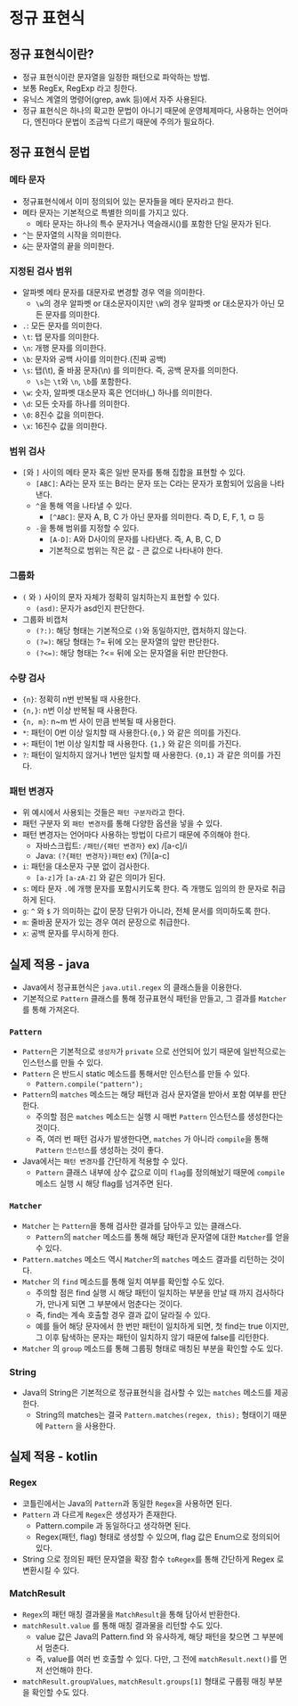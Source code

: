 # 정규 표현식

## 정규 표현식이란?

- 정규 표현식이란 문자열을 일정한 패턴으로 파악하는 방법.
- 보통 RegEx, RegExp 라고 칭한다.
- 유닉스 계열의 명령어(grep, awk 등)에서 자주 사용된다.
- 정규 표현식은 하나의 확고한 문법이 아니기 때문에 운영체제마다, 사용하는 언어마다, 엔진마다 문법이 조금씩 다르기 때문에 주의가 필요하다.

## 정규 표현식 문법

### 메타 문자

- 정규표현식에서 이미 정의되어 있는 문자들을 메타 문자라고 한다.
- 메타 문자는 기본적으로 특별한 의미를 가지고 있다.
  - 메타 문자는 하나의 특수 문자거나 역슬래시(\)를 포함한 단일 문자가 된다.
- `^`는 문자열의 시작을 의미한다.
- `&`는 문자열의 끝을 의미한다.

### 지정된 검사 범위

- 알파벳 메타 문자를 대문자로 변경할 경우 역을 의미한다.
  - `\w`의 경우 알파벳 or 대소문자이지만 `\W`의 경우 알파벳 or 대소문자가 아닌 모든 문자를 의미한다.
- `.`: 모든 문자를 의미한다.
- `\t`: 탭 문자를 의미한다.
- `\n`: 개행 문자를 의미한다.
- `\b`: 문자와 공백 사이를 의미한다.(진짜 공백)
- `\s`: 탭(\t), 줄 바꿈 문자(\n) 를 의미한다. 즉, 공백 문자를 의미한다.
  - `\s`는 `\t`와 `\n`, `\b`를 포함한다.
- `\w`: 숫자, 알파벳 대소문자 혹은 언더바(_) 하나를 의미한다.
- `\d`: 모든 숫자를 하나를 의미한다.
- `\0`: 8진수 값을 의미한다.
- `\x`: 16진수 값을 의미한다.

### 범위 검사

- `[`와 `]` 사이의 메타 문자 혹은 일반 문자를 통해 집합을 표현할 수 있다.
  - `[ABC]`: A라는 문자 또는 B라는 문자 또는 C라는 문자가 포함되어 있음을 나타낸다.
  - `^`을 통해 역을 나타낼 수 있다.
    - `[^ABC]`: 문자 A, B, C 가 아닌 문자를 의미한다. 즉 D, E, F, 1, ㅁ 등
  - `-`을 통해 범위를 지정할 수 있다.
    - `[A-D]`: A와 D사이의 문자를 나타낸다. 즉, A, B, C, D
    - 기본적으로 범위는 작은 값 - 큰 값으로 나타내야 한다.


### 그룹화

- `(` 와 `)` 사이의 문자 자체가 정확히 일치하는지 표현할 수 있다.
  - `(asd)`: 문자가 asd인지 판단한다.
- 그룹화 비캡처
  - `(?:)`: 해당 형태는 기본적으로 `()`와 동일하지만, 캡처하지 않는다.
  - `(?=)`: 해당 형태는 ?= 뒤에 오는 문자열의 앞만 판단한다.
  - `(?<=)`: 해당 형태는 ?<= 뒤에 오는 문자열을 뒤만 판단한다.


### 수량 검사

- `{n}`: 정확히 n번 반복될 때 사용한다.
- `{n,}`: n번 이상 반복될 때 사용한다.
- `{n, m}`: n~m 번 사이 만큼 반복될 때 사용한다.
- `*`: 패턴이 0번 이상 일치할 때 사용한다.`{0,}` 와 같은 의미를 가진다.
- `+`: 패턴이 1번 이상 일치할 때 사용한다. `{1,}` 와 같은 의미를 가진다.
- `?`: 패턴이 일치하지 않거나 1번만 일치할 때 사용한다. `{0,1}` 과 같은 의미를 가진다.

### 패턴 변경자

- 위 예시에서 사용되는 것들은 `패턴 구분자`라고 한다.
- 패턴 구분자 외 `패턴 변경자`를 통해 다양한 옵션을 넣을 수 있다.
- 패턴 변경자는 언어마다 사용하는 방법이 다르기 때문에 주의해야 한다.
  - 자바스크립트: `/패턴/{패턴 변경자}` ex) /[a-c]/i
  - Java: `(?{패턴 변경자})패턴` ex) (?i)[a-c]
- `i`: 패턴을 대소문자 구분 없이 검사한다.
  - `[a-z]`가 `[a-zA-Z]` 와 같은 의미가 된다.
- `s`: 메타 문자 `.`에 개행 문자를 포함시키도록 한다. 즉 개행도 임의의 한 문자로 취급하게 된다.
- `g`: `^` 와 `$` 가 의미하는 값이 문장 단위가 아니라, 전체 문서를 의미하도록 한다.
- `m`: 줄바꿈 문자가 있는 경우 여러 문장으로 취급한다.
- `x`: 공백 문자를 무시하게 한다.

## 실제 적용 - java

- Java에서 정규표현식은 `java.util.regex` 의 클래스들을 이용한다.
- 기본적으로 `Pattern` 클래스를 통해 정규표현식 패턴을 만들고, 그 결과를 `Matcher`를 통해 가져온다.

### `Pattern`

- `Pattern`은 기본적으로 `생성자`가 `private` 으로 선언되어 있기 때문에 일반적으로는 인스턴스를 만들 수 있다.
- `Pattern` 은 반드시 static 메소드를 통해서만 인스턴스를 만들 수 있다.
  - `Pattern.compile("pattern");`
- `Pattern`의 `matches` 메소드는 해당 패턴과 검사 문자열을 받아서 포함 여부를 판단한다.
  - 주의할 점은 `matches` 메소드는 실행 시 매번 `Pattern` 인스턴스를 생성한다는 것이다.
  - 즉, 여러 번 패턴 검사가 발생한다면, `matches` 가 아니라 `compile`을 통해 `Pattern` `인스턴스`를 생성하는 것이 좋다.
- Java에서는 `패턴 변경자`를 간단하게 적용할 수 있다.
  - `Pattern` 클래스 내부에 상수 값으로 이미 `flag`를 정의해놨기 때문에 `compile` 메소드 실행 시 해당 flag를 넘겨주면 된다.

### `Matcher`

- `Matcher` 는 `Pattern`을 통해 검사한 결과를 담아두고 있는 클래스다.
  - `Pattern`의 `matcher` 메소드를 통해 해당 패턴과 문자열에 대한 `Matcher`를 얻을 수 있다.
- `Pattern.matches` 메소드 역시 `Matcher`의 `matches` 메소드 결과를 리턴하는 것이다.
- `Matcher` 의 `find` 메소드를 통해 일치 여부를 확인할 수도 있다.
  - 주의할 점은 find 실행 시 해당 패턴이 일치하는 부분을 만날 때 까지 검사하다가, 만나게 되면 그 부분에서 멈춘다는 것이다.
  - 즉, find는 계속 호출할 경우 결과 값이 달라질 수 있다.
  - 예를 들어 해당 문자에서 한 번만 패턴이 일치하게 되면, 첫 find는 true 이지만, 그 이후 탐색하는 문자는 패턴이 일치하지 않기 때문에 false를 리턴한다.
- `Matcher` 의 `group` 메소드를 통해 그룹핑 형태로 매칭된 부분을 확인할 수도 있다.

### String

- Java의 String은 기본적으로 정규표현식을 검사할 수 있는 `matches` 메소드를 제공한다.
  - String의 matches는 결국 `Pattern.matches(regex, this);` 형태이기 때문에 `Pattern` 을 사용한다.

## 실제 적용 - kotlin

### Regex

- 코틀린에서는 Java의 `Pattern`과 동일한 `Regex`을 사용하면 된다.
- `Pattern` 과 다르게 `Regex`은 생성자가 존재한다.
  - Pattern.compile 과 동일하다고 생각하면 된다.
  - Regex(패턴, flag) 형태로 생성할 수 있으며, flag 값은 Enum으로 정의되어 있다.
- String 으로 정의된 패턴 문자열을 확장 함수 `toRegex`를 통해 간단하게 Regex 로 변환시킬 수 있다.

### MatchResult

- `Regex`의 패턴 매칭 결과물을 `MatchResult`을 통해 담아서 반환한다.
- `matchResult.value` 를 통해 매칭 결과물을 리턴할 수도 있다.
  - value 값은 Java의 Pattern.find 와 유사하게, 해당 패턴을 찾으면 그 부분에서 멈춘다.
  - 즉, value를 여러 번 호출할 수 있다. 다만, 그 전에 `matchResult.next()`를 먼저 선언해야 한다.
- `matchResult.groupValues`, `matchResult.groups[1]` 형태로 구룹핑 매칭 부분을 확인할 수도 있다.